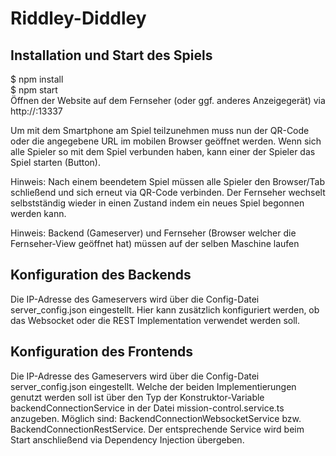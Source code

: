 # Riddley-Diddley
     
## Installation und Start des Spiels
$ npm install      
$ npm start      
Öffnen der Website auf dem Fernseher (oder ggf. anderes Anzeigegerät) via http://<IP-Addresse>:13337

Um mit dem Smartphone am Spiel teilzunehmen muss nun der QR-Code oder die angegebene URL im mobilen Browser geöffnet werden.
Wenn sich alle Spieler so mit dem Spiel verbunden haben, kann einer der Spieler das Spiel starten (Button).

Hinweis: Nach einem beendetem Spiel müssen alle Spieler den Browser/Tab schließend und sich erneut via QR-Code verbinden.
Der Fernseher wechselt selbstständig wieder in einen Zustand indem ein neues Spiel begonnen werden kann.

Hinweis: Backend (Gameserver) und Fernseher (Browser welcher die Fernseher-View geöffnet hat) müssen auf der selben Maschine laufen

##  Konfiguration des Backends
Die IP-Adresse des Gameservers wird über die Config-Datei server_config.json eingestellt.
Hier kann zusätzlich konfiguriert werden, ob das Websocket oder die REST Implementation verwendet werden soll.

## Konfiguration des Frontends
Die IP-Adresse des Gameservers wird über die Config-Datei server_config.json eingestellt. Welche der beiden Implementierungen genutzt werden soll ist über den Typ der  Konstruktor-Variable backendConnectionService in der Datei mission-control.service.ts anzugeben. Möglich sind: BackendConnectionWebsocketService bzw. BackendConnectionRestService. Der entsprechende Service wird beim Start anschließend via Dependency Injection übergeben.


